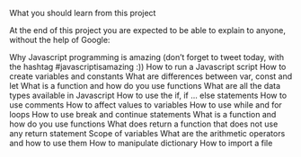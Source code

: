 What you should learn from this project

At the end of this project you are expected to be able to explain to anyone, without the help of Google:

Why Javascript programming is amazing (don’t forget to tweet today, with the hashtag #javascriptisamazing :))
How to run a Javascript script
How to create variables and constants
What are differences between var, const and let
What is a function and how do you use functions
What are all the data types available in Javascript
How to use the if, if ... else statements
How to use comments
How to affect values to variables
How to use while and for loops
How to use break and continue statements
What is a function and how do you use functions
What does return a function that does not use any return statement
Scope of variables
What are the arithmetic operators and how to use them
How to manipulate dictionary
How to import a file